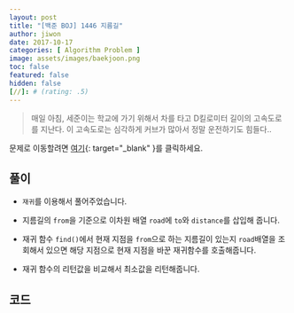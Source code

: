 ```yaml
---
layout: post
title: "[백준 BOJ] 1446 지름길"
author: jiwon
date: 2017-10-17
categories: [ Algorithm Problem ]
image: assets/images/baekjoon.png
toc: false
featured: false
hidden: false
[//]: # (rating: .5)
---
```


> 매일 아침, 세준이는 학교에 가기 위해서 차를 타고 D킬로미터 길이의 고속도로를 지난다. 이 고속도로는 심각하게 커브가 많아서 정말 운전하기도 힘들다..

문제로 이동할려면 [여기](https://www.acmicpc.net/problem/1446){: target="_blank" }를 클릭하세요.

## 풀이

- `재귀`를 이용해서 풀어주었습니다.


- 지름길의 `from`을 기준으로 이차원 배열 `road`에 `to`와 `distance`를 삽입해 줍니다.
- 재귀 함수 `find()`에서 현재 지점을 `from`으로 하는 지름길이 있는지 `road`배열을 조회해서 있으면 해당 지점으로 현재 지점을 바꾼 재귀함수를 호출해줍니다.
- 재귀 함수의 리턴값을 비교해서 최소값을 리턴해줍니다.


## 코드  


<script src="https://gist.github.com/jiwondh/2dfa532b1cd9b87be2fce7a459761460.js"></script>









